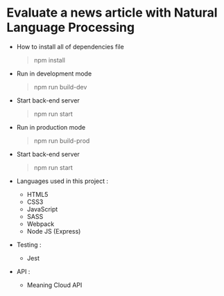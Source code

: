 # Evaluate a news article with Natural Language Processing

* How to install all of dependencies file 
    > npm install

* Run in development mode 
    > npm run build-dev

* Start back-end server 
    >  npm run start

* Run in production mode 
    > npm run build-prod

* Start back-end server 
    > npm run start

* Languages used in this project :
    * HTML5
    * CSS3
    * JavaScript
    * SASS
    * Webpack
    * Node JS (Express)

* Testing :
    * Jest

* API :
    * Meaning Cloud API